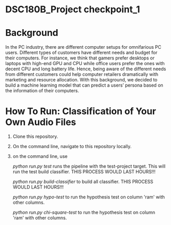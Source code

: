 # DSC180B_Project checkpoint_1

# Background
In the PC industry, there are different computer setups for omnifarious PC users. Different types of customers have different needs and budget for their computers. For instance, we think that gamers prefer desktops or laptops with high-end GPU and CPU while office users prefer the ones with decent CPU and long battery life. Hence, being aware of the different needs from different customers could help computer retailers dramatically with marketing and resource allocation. With this background, we decided to build a machine learning model that can predict a users’ persona based on the information of their computers.

# How To Run: Classification of Your Own Audio Files
1. Clone this repository.
2. On the command line, navigate to this repository locally.
3. on the command line, use

    *python run.py test*     runs the pipeline with the test-project target. This will run the test build classifier. THIS PROCESS WOULD LAST HOURS!!!
    
    *python run.py build-classifier*    to build all classifier. THIS PROCESS WOULD LAST HOURS!!!
    
    *python run.py hypo-test*      to run the hypothesis test on column 'ram' with other columns.
    
    *python run.py chi-square-test*     to run the hypothesis test on column 'ram' with other columns.
